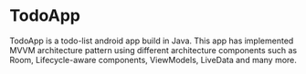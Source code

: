 # TodoApp
TodoApp is a todo-list android app build in Java. This app has implemented MVVM architecture pattern using different architecture components such as Room, Lifecycle-aware components, ViewModels, LiveData and many more.

